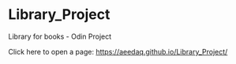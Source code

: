 # Library_Project
Library for books - Odin Project 

Click here to open a page: https://aeedaq.github.io/Library_Project/
